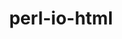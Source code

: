 ---
title: "perl-io-html"
layout: cache
categories: [package, develop]
meta: {"versions": ["1.004"], "compilers": ["oneapi@=2024.2.0"], "oss": ["ubuntu22.04"], "platforms": ["linux"], "targets": ["x86_64_v3"], "stacks": ["e4s-oneapi", "root"], "num_specs": 2, "num_specs_by_stack": {"root": 2, "e4s-oneapi": 2}}
spec_details: [{"hash": "bplguextyv27rmxhxvnduy5caq6vp66b", "compiler": "oneapi@=2024.2.0", "versions": ["1.004"], "os": "ubuntu22.04", "platform": "linux", "target": "x86_64_v3", "variants": ["build_system=perl"], "stacks": ["root", "e4s-oneapi"], "size": "-", "tarball": "https://binaries.spack.io/develop/build_cache/linux-ubuntu22.04-x86_64_v3/oneapi-2024.2.0/perl-io-html-1.004/linux-ubuntu22.04-x86_64_v3-oneapi-2024.2.0-perl-io-html-1.004-bplguextyv27rmxhxvnduy5caq6vp66b.spack"}, {"hash": "ypwgpyvhzn36njuhb7kmohznaggnpxpg", "compiler": "oneapi@=2024.2.0", "versions": ["1.004"], "os": "ubuntu22.04", "platform": "linux", "target": "x86_64_v3", "variants": ["build_system=perl"], "stacks": ["root", "e4s-oneapi"], "size": "-", "tarball": "https://binaries.spack.io/develop/build_cache/linux-ubuntu22.04-x86_64_v3/oneapi-2024.2.0/perl-io-html-1.004/linux-ubuntu22.04-x86_64_v3-oneapi-2024.2.0-perl-io-html-1.004-ypwgpyvhzn36njuhb7kmohznaggnpxpg.spack"}]
---